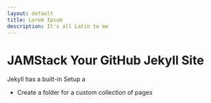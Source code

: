```yaml
---
layout: default
title: Lorem Ipsum
description: It's all Latin to me
---
```


# JAMStack Your GitHub Jekyll Site

Jekyll has a built-in
Setup a 
- Create a folder for a custom collection of pages